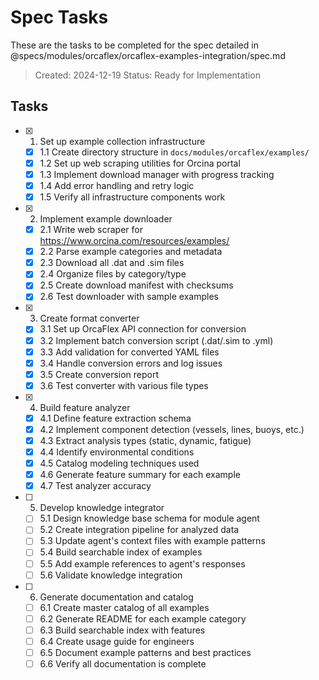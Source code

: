 # Spec Tasks

These are the tasks to be completed for the spec detailed in @specs/modules/orcaflex/orcaflex-examples-integration/spec.md

> Created: 2024-12-19
> Status: Ready for Implementation

## Tasks

- [x] 1. Set up example collection infrastructure
  - [x] 1.1 Create directory structure in `docs/modules/orcaflex/examples/`
  - [x] 1.2 Set up web scraping utilities for Orcina portal
  - [x] 1.3 Implement download manager with progress tracking
  - [x] 1.4 Add error handling and retry logic
  - [x] 1.5 Verify all infrastructure components work

- [x] 2. Implement example downloader
  - [x] 2.1 Write web scraper for https://www.orcina.com/resources/examples/
  - [x] 2.2 Parse example categories and metadata
  - [x] 2.3 Download all .dat and .sim files
  - [x] 2.4 Organize files by category/type
  - [x] 2.5 Create download manifest with checksums
  - [x] 2.6 Test downloader with sample examples

- [x] 3. Create format converter
  - [x] 3.1 Set up OrcaFlex API connection for conversion
  - [x] 3.2 Implement batch conversion script (.dat/.sim to .yml)
  - [x] 3.3 Add validation for converted YAML files
  - [x] 3.4 Handle conversion errors and log issues
  - [x] 3.5 Create conversion report
  - [x] 3.6 Test converter with various file types

- [x] 4. Build feature analyzer
  - [x] 4.1 Define feature extraction schema
  - [x] 4.2 Implement component detection (vessels, lines, buoys, etc.)
  - [x] 4.3 Extract analysis types (static, dynamic, fatigue)
  - [x] 4.4 Identify environmental conditions
  - [x] 4.5 Catalog modeling techniques used
  - [x] 4.6 Generate feature summary for each example
  - [x] 4.7 Test analyzer accuracy

- [ ] 5. Develop knowledge integrator
  - [ ] 5.1 Design knowledge base schema for module agent
  - [ ] 5.2 Create integration pipeline for analyzed data
  - [ ] 5.3 Update agent's context files with example patterns
  - [ ] 5.4 Build searchable index of examples
  - [ ] 5.5 Add example references to agent's responses
  - [ ] 5.6 Validate knowledge integration

- [ ] 6. Generate documentation and catalog
  - [ ] 6.1 Create master catalog of all examples
  - [ ] 6.2 Generate README for each example category
  - [ ] 6.3 Build searchable index with features
  - [ ] 6.4 Create usage guide for engineers
  - [ ] 6.5 Document example patterns and best practices
  - [ ] 6.6 Verify all documentation is complete